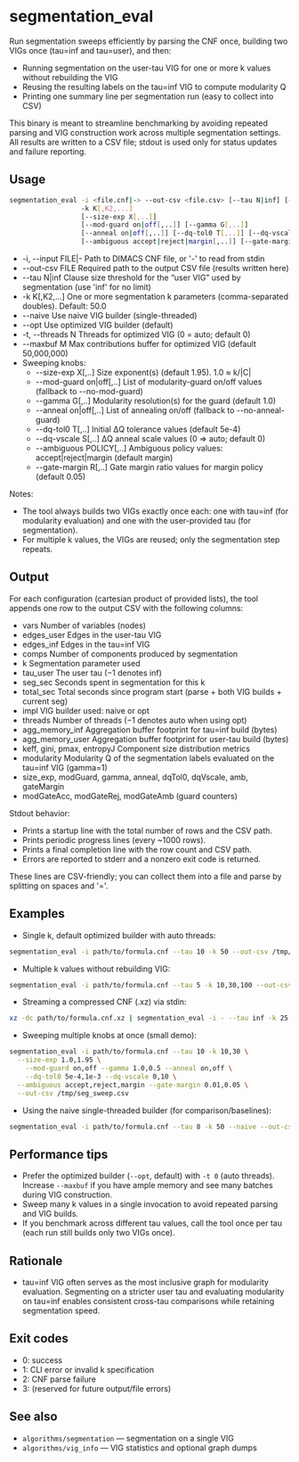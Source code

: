 # segmentation_eval

Run segmentation sweeps efficiently by parsing the CNF once, building two VIGs once (tau=inf and tau=user), and then:

- Running segmentation on the user-tau VIG for one or more k values without rebuilding the VIG
- Reusing the resulting labels on the tau=inf VIG to compute modularity Q
- Printing one summary line per segmentation run (easy to collect into CSV)

This binary is meant to streamline benchmarking by avoiding repeated parsing and VIG construction work across multiple segmentation settings. All results are written to a CSV file; stdout is used only for status updates and failure reporting.

## Usage

```bash
segmentation_eval -i <file.cnf|-> --out-csv <file.csv> [--tau N|inf] [--naive|--opt] [-t N] [--maxbuf M]
                  -k K[,K2,...]
                  [--size-exp X[,..]]
                  [--mod-guard on|off[,..]] [--gamma G[,..]]
                  [--anneal on|off[,..]] [--dq-tol0 T[,..]] [--dq-vscale S[,..]]
                  [--ambiguous accept|reject|margin[,..]] [--gate-margin R[,..]]
```

- -i, --input FILE|-  Path to DIMACS CNF file, or '-' to read from stdin
- --out-csv FILE      Required path to the output CSV file (results written here)
- --tau N|inf         Clause size threshold for the “user VIG” used by segmentation (use 'inf' for no limit)
- -k K[,K2,...]       One or more segmentation k parameters (comma-separated doubles). Default: 50.0
- --naive             Use naive VIG builder (single-threaded)
- --opt               Use optimized VIG builder (default)
- -t, --threads N     Threads for optimized VIG (0 = auto; default 0)
- --maxbuf M          Max contributions buffer for optimized VIG (default 50,000,000)
- Sweeping knobs:
  - --size-exp X[,..]       Size exponent(s) (default 1.95). 1.0 ≈ k/|C|
  - --mod-guard on|off[,..] List of modularity-guard on/off values (fallback to --no-mod-guard)
  - --gamma G[,..]          Modularity resolution(s) for the guard (default 1.0)
  - --anneal on|off[,..]    List of annealing on/off (fallback to --no-anneal-guard)
  - --dq-tol0 T[,..]        Initial ΔQ tolerance values (default 5e-4)
  - --dq-vscale S[,..]      ΔQ anneal scale values (0 => auto; default 0)
  - --ambiguous POLICY[,..] Ambiguous policy values: accept|reject|margin (default margin)
  - --gate-margin R[,..]    Gate margin ratio values for margin policy (default 0.05)

Notes:

- The tool always builds two VIGs exactly once each: one with tau=inf (for modularity evaluation) and one with the user-provided tau (for segmentation).
- For multiple k values, the VIGs are reused; only the segmentation step repeats.

## Output

For each configuration (cartesian product of provided lists), the tool appends one row to the output CSV with the following columns:

- vars                Number of variables (nodes)
- edges_user          Edges in the user-tau VIG
- edges_inf           Edges in the tau=inf VIG
- comps               Number of components produced by segmentation
- k                   Segmentation parameter used
- tau_user            The user tau (−1 denotes inf)
- seg_sec             Seconds spent in segmentation for this k
- total_sec           Total seconds since program start (parse + both VIG builds + current seg)
- impl                VIG builder used: naive or opt
- threads             Number of threads (−1 denotes auto when using opt)
- agg_memory_inf      Aggregation buffer footprint for tau=inf build (bytes)
- agg_memory_user     Aggregation buffer footprint for user-tau build (bytes)
- keff, gini, pmax, entropyJ  Component size distribution metrics
- modularity Modularity Q of the segmentation labels evaluated on the tau=inf VIG (gamma=1)
- size_exp, modGuard, gamma, anneal, dqTol0, dqVscale, amb, gateMargin
- modGateAcc, modGateRej, modGateAmb (guard counters)

Stdout behavior:

- Prints a startup line with the total number of rows and the CSV path.
- Prints periodic progress lines (every ~1000 rows).
- Prints a final completion line with the row count and CSV path.
- Errors are reported to stderr and a nonzero exit code is returned.

These lines are CSV-friendly; you can collect them into a file and parse by splitting on spaces and '='.

## Examples

- Single k, default optimized builder with auto threads:

```bash
segmentation_eval -i path/to/formula.cnf --tau 10 -k 50 --out-csv /tmp/seg_sweep.csv
```

- Multiple k values without rebuilding VIG:

```bash
segmentation_eval -i path/to/formula.cnf --tau 5 -k 10,30,100 --out-csv /tmp/seg_sweep.csv
```

- Streaming a compressed CNF (.xz) via stdin:

```bash
xz -dc path/to/formula.cnf.xz | segmentation_eval -i - --tau inf -k 25,50,75 --out-csv /tmp/seg_sweep.csv
```

- Sweeping multiple knobs at once (small demo):

```bash
segmentation_eval -i path/to/formula.cnf --tau 10 -k 10,30 \
  --size-exp 1.0,1.95 \
    --mod-guard on,off --gamma 1.0,0.5 --anneal on,off \
    --dq-tol0 5e-4,1e-3 --dq-vscale 0,10 \
  --ambiguous accept,reject,margin --gate-margin 0.01,0.05 \
  --out-csv /tmp/seg_sweep.csv
```

- Using the naive single-threaded builder (for comparison/baselines):

```bash
segmentation_eval -i path/to/formula.cnf --tau 8 -k 50 --naive --out-csv /tmp/seg_sweep.csv
```

## Performance tips

- Prefer the optimized builder (`--opt`, default) with `-t 0` (auto threads). Increase `--maxbuf` if you have ample memory and see many batches during VIG construction.
- Sweep many k values in a single invocation to avoid repeated parsing and VIG builds.
- If you benchmark across different tau values, call the tool once per tau (each run still builds only two VIGs once).

## Rationale

- tau=inf VIG often serves as the most inclusive graph for modularity evaluation. Segmenting on a stricter user tau and evaluating modularity on tau=inf enables consistent cross-tau comparisons while retaining segmentation speed.

## Exit codes

- 0: success
- 1: CLI error or invalid k specification
- 2: CNF parse failure
- 3: (reserved for future output/file errors)

## See also

- `algorithms/segmentation` — segmentation on a single VIG
- `algorithms/vig_info` — VIG statistics and optional graph dumps

